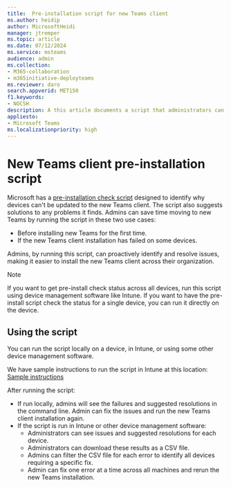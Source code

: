 ```yaml
---
title:  Pre-installation script for new Teams client
ms.author: heidip
author: MicrosoftHeidi
manager: jtremper
ms.topic: article
ms.date: 07/12/2024
ms.service: msteams
audience: admin
ms.collection: 
- M365-collaboration
- m365initiative-deployteams
ms.reviewer: daro
search.appverid: MET150
f1.keywords:
- NOCSH
description: A this article documents a script that administrators can run before beginning an organization's upgrade to new Teams clients, or after an upgrade fails for some or all clients. This script should help determine what may be blocking the installation of new Teams client on a device or devices.
appliesto: 
- Microsoft Teams
ms.localizationpriority: high
---
```


# New Teams client pre-installation script

Microsoft has a [pre-installation check script](https://aka.ms/NewTeamsReadinessCheck) designed to identify why devices can't be updated to the new Teams client. The script also suggests solutions to any problems it finds. Admins can save time moving to new Teams by running the script in these two use cases:

- Before installing new Teams for the first time.
- If the new Teams client installation has failed on some devices.

Admins, by running this script, can proactively identify and resolve issues, making it easier to install the new Teams client across their organization.

> [!NOTE]
> If you want to get pre-install check status across all devices, run this script using device management software like Intune. If you want to have the pre-install script check the status for a single device, you can run it directly on the device.

## Using the script

You can run the script locally on a device, in Intune, or using some other device management software.

We have sample instructions to run the script in Intune at this location: [Sample instructions](https://github.com/microsoft/MDE-PowerBI-Templates/blob/master/ASR_scripts/AddShortcuts_with_Intune.md)

After running the script:

- If run locally, admins will see the failures and suggested resolutions in the command line. Admin can fix the issues and run the new Teams client installation again.
- If the script is run in Intune or other device management software:
  - Administrators can see issues and suggested resolutions for each device.
  - Administrators can download these results as a CSV file.
  - Admins can filter the CSV file for each error to identify all devices requiring a specific fix.
  - Admin can fix one error at a time across all machines and rerun the new Teams installation.

